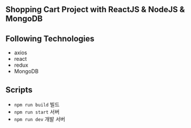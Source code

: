 ## Shopping Cart Project with ReactJS & NodeJS & MongoDB

## Following Technologies
- axios
- react
- redux
- MongoDB

## Scripts

- `npm run build` 빌드
- `npm run start` 서버
- `npm run dev` 개발 서버

